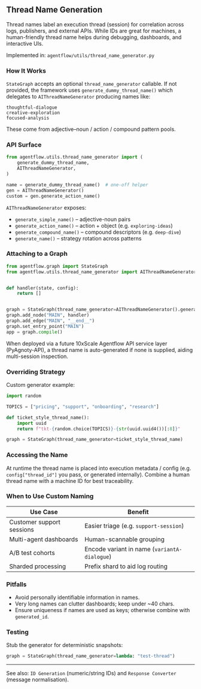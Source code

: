 ## Thread Name Generation

Thread names label an execution thread (session) for correlation across logs, publishers, and external APIs. While IDs are great for machines, a human-friendly thread name helps during debugging, dashboards, and interactive UIs.

Implemented in: `agentflow/utils/thread_name_generator.py`

### How It Works

`StateGraph` accepts an optional `thread_name_generator` callable. If not provided, the framework uses `generate_dummy_thread_name()` which delegates to `AIThreadNameGenerator` producing names like:

```
thoughtful-dialogue
creative-exploration
focused-analysis
```

These come from adjective–noun / action / compound pattern pools.

### API Surface

```python
from agentflow.utils.thread_name_generator import (
    generate_dummy_thread_name,
    AIThreadNameGenerator,
)

name = generate_dummy_thread_name()  # one-off helper
gen = AIThreadNameGenerator()
custom = gen.generate_action_name()
```

`AIThreadNameGenerator` exposes:

- `generate_simple_name()` – adjective-noun pairs
- `generate_action_name()` – action + object (e.g. `exploring-ideas`)
- `generate_compound_name()` – compound descriptors (e.g. `deep-dive`)
- `generate_name()` – strategy rotation across patterns

### Attaching to a Graph

```python
from agentflow.graph import StateGraph
from agentflow.utils.thread_name_generator import AIThreadNameGenerator


def handler(state, config):
    return []


graph = StateGraph(thread_name_generator=AIThreadNameGenerator().generate_name)
graph.add_node("MAIN", handler)
graph.add_edge("MAIN", "__end__")
graph.set_entry_point("MAIN")
app = graph.compile()
```

When deployed via a future 10xScale Agentflow API service layer (PyAgnoty-API), a thread name is auto-generated if none is supplied, aiding multi-session inspection.

### Overriding Strategy

Custom generator example:

```python
import random

TOPICS = ["pricing", "support", "onboarding", "research"]

def ticket_style_thread_name():
	import uuid
	return f"tkt-{random.choice(TOPICS)}-{str(uuid.uuid4())[:8]}"

graph = StateGraph(thread_name_generator=ticket_style_thread_name)
```

### Accessing the Name

At runtime the thread name is placed into execution metadata / config (e.g. `config["thread_id"]` you pass, or generated internally). Combine a human thread name with a machine ID for best traceability.

### When to Use Custom Naming

| Use Case | Benefit |
|----------|---------|
| Customer support sessions | Easier triage (e.g. `support-session`) |
| Multi-agent dashboards | Human-scannable grouping |
| A/B test cohorts | Encode variant in name (`variantA-dialogue`) |
| Sharded processing | Prefix shard to aid log routing |

### Pitfalls

- Avoid personally identifiable information in names.
- Very long names can clutter dashboards; keep under ~40 chars.
- Ensure uniqueness if names are used as keys; otherwise combine with `generated_id`.

### Testing

Stub the generator for deterministic snapshots:

```python
graph = StateGraph(thread_name_generator=lambda: "test-thread")
```

---

See also: `ID Generation` (numeric/string IDs) and `Response Converter` (message normalisation).

